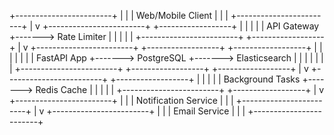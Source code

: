 +------------------------+
|                        |
|    Web/Mobile Client   |
|                        |
+------------------------+
             |
             v
+------------------------+       +------------------+
|                        |       |                  |
|       API Gateway      +------->  Rate Limiter   |
|                        |       |                  |
+------------------------+       +------------------+
             |
             v
+------------------------+       +------------------+       +------------------+
|                        |       |                  |       |                  |
|      FastAPI App       +------->   PostgreSQL    +------->   Elasticsearch  |
|                        |       |                  |       |                  |
+------------------------+       +------------------+       +------------------+
             |
             v
+------------------------+       +------------------+
|                        |       |                  |
|    Background Tasks    +------->    Redis Cache  |
|                        |       |                  |
+------------------------+       +------------------+
             |
             v
+------------------------+
|                        |
|   Notification Service |
|                        |
+------------------------+
             |
             v
+------------------------+
|                        |
|      Email Service     |
|                        |
+------------------------+
